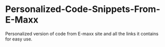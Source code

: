 # Personalized-Code-Snippets-From-E-Maxx
Personalized version of code from E-maxx site and all the links it contains for easy use.
